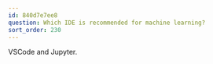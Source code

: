 ```yaml
---
id: 840d7e7ee8
question: Which IDE is recommended for machine learning?
sort_order: 230
---
```


VSCode and Jupyter.